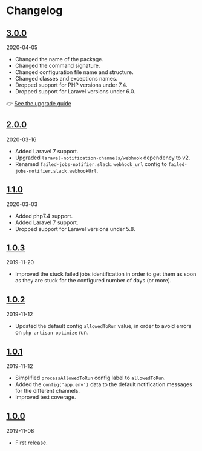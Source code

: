 # Changelog

## [3.0.0](https://github.com/Okipa/laravel-stuck-jobs-notifier/compare/2.0.0...3.0.0)

2020-04-05

* Changed the name of the package.
* Changed the command signature.
* Changed configuration file name and structure.
* Changed classes and exceptions names.
* Dropped support for PHP versions under 7.4.
* Dropped support for Laravel versions under 6.0.

:point_right: [See the upgrade guide](/docs/upgrade-guides/from-v2-to-v3.md)

## [2.0.0](https://github.com/Okipa/laravel-stuck-jobs-notifier/compare/1.1.0...2.0.0)

2020-03-16

* Added Laravel 7 support.
* Upgraded `laravel-notification-channels/webhook` dependency to v2.
* Renamed `failed-jobs-notifier.slack.webhook_url` config to `failed-jobs-notifier.slack.webhookUrl`.

## [1.1.0](https://github.com/Okipa/laravel-stuck-jobs-notifier/compare/1.0.3...1.1.0)

2020-03-03

* Added php7.4 support.
* Added Laravel 7 support.
* Dropped support for Laravel versions under 5.8.

## [1.0.3](https://github.com/Okipa/laravel-stuck-jobs-notifier/compare/1.0.2...1.0.3)

2019-11-20

* Improved the stuck failed jobs identification in order to get them as soon as they are stuck for the configured number of days (or more).

## [1.0.2](https://github.com/Okipa/laravel-stuck-jobs-notifier/compare/1.0.1...1.0.2)

2019-11-12

* Updated the default config `allowedToRun` value, in order to avoid errors on `php artisan optimize` run.

## [1.0.1](https://github.com/Okipa/laravel-stuck-jobs-notifier/compare/1.0.0...1.0.1)

2019-11-12

* Simplified `processAllowedToRun` config label to `allowedToRun`.
* Added the `config('app.env')` data to the default notification messages for the different channels.
* Improved test coverage.

## [1.0.0](https://github.com/Okipa/laravel-stuck-jobs-notifier/releases/tag/1.0.0)

2019-11-08

* First release.
